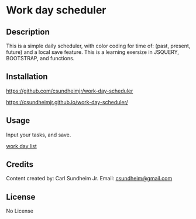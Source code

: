 # Work day scheduler

## Description

This is a simple daily scheduler, with color coding for time of: (past, present, future) and a local save feature. This is a learning exersize in JSQUERY, BOOTSTRAP, and functions.

## Installation

https://github.com/csundheimjr/work-day-scheduler

https://csundheimjr.github.io/work-day-scheduler/

## Usage

Input your tasks, and save.

[work day list](assets/images/screenshot.png)

## Credits

Content created by: Carl Sundheim Jr. Email: csundheim@gmail.com

## License

No License
